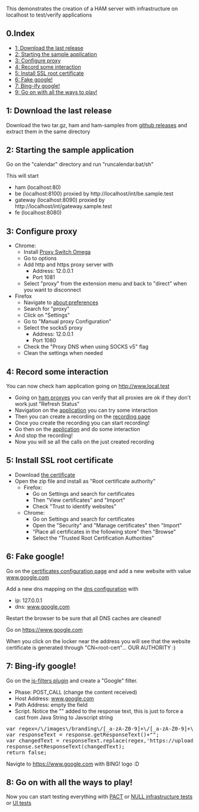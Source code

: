 


This demonstrates the creation of a HAM server with infrastructure on localhost
to test/verify applications

## 0.Index
* [1: Download the last release](#a0)
* [2: Starting the sample application](#a02)
* [3: Configure proxy](#a03)
* [4: Record some interaction](#a04)
* [5: Install SSL root certificate](#a05)
* [6: Fake google!](#a06)
* [7: Bing-ify google!](#a07)
* [9: Go on with all the ways to play!](#a08)

## 1: Download the last release<a id="a01"></a>

Download the two tar.gz, ham and ham-samples from [github releases](https://github.com/kendarorg/HttpAnsweringMachine/releases)
and extract them in the same directory

## 2: Starting the sample application<a id="a02"></a>

Go on the "calendar" directory and run "runcalendar.bat/sh"

This will start

* ham (localhost:80)
* be (localhost:8100) proxied by http://localhost/int/be.sample.test 
* gateway (localhost:8090) proxied by http://localhost/int/gateway.sample.test
* fe (localhost:8080)

## 3: Configure proxy<a id="a03"></a>

* Chrome:
  * Install [Proxy Switch Omega](https://chrome.google.com/webstore/detail/proxy-switchyomega/padekgcemlokbadohgkifijomclgjgif)
  * Go to options
  * Add http and https proxy server with 
    * Address: 12.0.0.1
    * Port 1081
  * Select "proxy" from the extension menu and back to "direct" when you want to disconnect
* Firefox
  * Navigate to [about:preferences](about:preferences)
  * Search for "proxy"
  * Click on "Settings"
  * Go to "Manual proxy Configuration"
  * Select the socks5 proxy
      * Address: 12.0.0.1
      * Port 1080
  * Check the "Proxy DNS when using SOCKS v5" flag
  * Clean the settings when needed

## 4: Record some interaction<a id="a04"></a>

You can now check ham application going on http://www.local.test

* Going on [ham proxyes](http://www.local.test/proxy/index.html) you can verify that all proxies are ok if they don't work just "Refresh Status"
* Navigation on the [application](http://www.sample.test) you can try some interaction
* Then you can create a recording on the [recording page](http://www.local.test/plugins/recording) 
* Once you create the recording you can start recording!
* Go then on the [application](http://www.sample.test) and do some interaction
* And stop the recording!
* Now you will se all the calls on the just created recording

## 5: Install SSL root certificate<a id="a05"></a>

* Download [the certificate](http://www.local.test/api/certificates/ca.der)
* Open the zip file and install as "Root certificate authority"
  * Firefox:
    * Go on Settings and search for certificates
    * Then "View certificates" and "Import"
    * Check "Trust to identify websites"
  * Chrome:
    * Go on Settings and search for certificates
    * Open the "Security" and "Manage certificates" then "Import"
    * "Place all certificates in the following store" then "Browse"
    * Select the "Trusted Root Certification Authorities"

## 6: Fake google!<a id="a05"></a>

Go on the [certificates configuration page](http://www.local.test/certificates/index.html)
and add a new website with value www.google.com

Add a new dns mapping on the [dns configuration](http://www.local.test/dns/index.html) with

* ip: 127.0.0.1
* dns: www.google.com

Restart the browser to be sure that all DNS caches are cleaned!

Go on https://www.google.com

When you click on the locker near the address you will see that the website 
certificate is generated through "CN=root-cert"... OUR AUTHORITY :)

## 7: Bing-ify google!<a id="a07"></a>

Go on the [js-filters plugin](http://www.local.test/plugins/jsfilter/index.html) and 
create a "Google" filter.

* Phase: POST_CALL (change the content received)
* Host Address: www.google.com
* Path Address: empty the field
* Script. Notice the "" added to the response text, this is just to force a cast from Java String to Javscript string
<pre>
var regex=/\/images\/branding\/[_a-zA-Z0-9]+\/[_a-zA-Z0-9]+\/[_a-zA-Z0-9]+\.png/gm;
var responseText = response.getResponseText()+"";
var changedText = responseText.replace(regex,'https://upload.wikimedia.org/wikipedia/commons/thumb/c/c7/Bing_logo_%282016%29.svg/320px-Bing_logo_%282016%29.svg.png');
response.setResponseText(changedText);
return false;
</pre>

Navigte to https://www.google.com with BING! logo :D

## 8: Go on with all the ways to play!<a id="a08"></a>

Now you can start testing everything with [PACT](plugins/replayer/pact.md) 
or [NULL infrastructure tests](plugins/replayer/null.md)
or [UI tests](plugins/replayer/ui.md)
